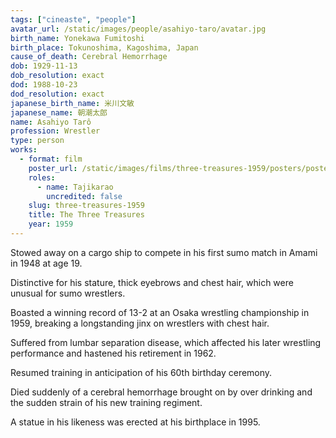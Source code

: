 ```yaml
---
tags: ["cineaste", "people"]
avatar_url: /static/images/people/asahiyo-taro/avatar.jpg
birth_name: Yonekawa Fumitoshi
birth_place: Tokunoshima, Kagoshima, Japan
cause_of_death: Cerebral Hemorrhage
dob: 1929-11-13
dob_resolution: exact
dod: 1988-10-23
dod_resolution: exact
japanese_birth_name: 米川文敏
japanese_name: 朝潮太郎
name: Asahiyo Tarô
profession: Wrestler
type: person
works:
  - format: film
    poster_url: /static/images/films/three-treasures-1959/posters/poster.jpg
    roles:
      - name: Tajikarao
        uncredited: false
    slug: three-treasures-1959
    title: The Three Treasures
    year: 1959
---
```


Stowed away on a cargo ship to compete in his first sumo match in Amami in 1948
at age 19.

Distinctive for his stature, thick eyebrows and chest hair, which were unusual
for sumo wrestlers.

Boasted a winning record of 13-2 at an Osaka wrestling championship in 1959,
breaking a longstanding jinx on wrestlers with chest hair.

Suffered from lumbar separation disease, which affected his later wrestling
performance and hastened his retirement in 1962.

Resumed training in anticipation of his 60th birthday ceremony.

Died suddenly of a cerebral hemorrhage brought on by over drinking and the
sudden strain of his new training regiment.

A statue in his likeness was erected at his birthplace in 1995.
